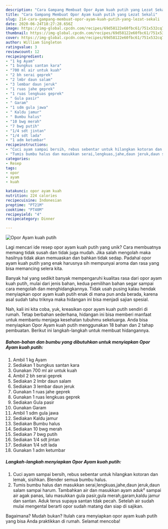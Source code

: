 ```yaml
---
description: "Cara Gampang Membuat Opor Ayam kuah putih yang Lezat Sekali"
title: "Cara Gampang Membuat Opor Ayam kuah putih yang Lezat Sekali"
slug: 214-cara-gampang-membuat-opor-ayam-kuah-putih-yang-lezat-sekali
date: 2020-06-24T18:27:28.656Z
image: https://img-global.cpcdn.com/recipes/69d58122e60fbc61/751x532cq70/opor-ayam-kuah-putih-foto-resep-utama.jpg
thumbnail: https://img-global.cpcdn.com/recipes/69d58122e60fbc61/751x532cq70/opor-ayam-kuah-putih-foto-resep-utama.jpg
cover: https://img-global.cpcdn.com/recipes/69d58122e60fbc61/751x532cq70/opor-ayam-kuah-putih-foto-resep-utama.jpg
author: William Singleton
ratingvalue: 3
reviewcount: 12
recipeingredient:
- "1 kg Ayam"
- "1 bungkus santan kara"
- "700 ml air untuk kuah"
- "2 bh serai geprek"
- "2 lmbr daun salam"
- "3 lembar daun jeruk"
- "1 ruas jahe geprek"
- "1 ruas lengkuas geprek"
- " Gula pasir"
- " Garam"
- "1 sdm gula jawa"
- " Kaldu jamur"
- " Bumbu halus"
- "10 bwg merah"
- "7 bwg putih"
- "1/4 sdt jintan"
- "1/4 sdt lada"
- "1 adm ketumbar"
recipeinstructions:
- "Cuci ayam sampai bersih, rebus sebentar untuk hilangkan kotoran dan lemak, sisihkan. Blender semua bumbu halus."
- "Tumis bumbu halus dan masukkan serai,lengkuas,jahe,daun jeruk,daun salam sampai harum. Tambahkan air dan masukkan ayam aduk² sampai air agak panas, lalu masukkan gula pasir,gula merah,garam,kaldu jamur dan santan. Aduk terus supaya santan tdak pecah. Setelah air sudah mulai mengental berarti opor sudah matang dan siap di sajikan."
categories:
- Resep
tags:
- opor
- ayam
- kuah

katakunci: opor ayam kuah 
nutrition: 224 calories
recipecuisine: Indonesian
preptime: "PT21M"
cooktime: "PT40M"
recipeyield: "4"
recipecategory: Dinner

---
```



![Opor Ayam kuah putih](https://img-global.cpcdn.com/recipes/69d58122e60fbc61/751x532cq70/opor-ayam-kuah-putih-foto-resep-utama.jpg)

Lagi mencari ide resep opor ayam kuah putih yang unik? Cara membuatnya memang tidak susah dan tidak juga mudah. Jika salah mengolah maka hasilnya tidak akan memuaskan dan bahkan tidak sedap. Padahal opor ayam kuah putih yang enak harusnya sih mempunyai aroma dan rasa yang bisa memancing selera kita.



Banyak hal yang sedikit banyak mempengaruhi kualitas rasa dari opor ayam kuah putih, mulai dari jenis bahan, kedua pemilihan bahan segar sampai cara mengolah dan menghidangkannya. Tidak usah pusing kalau hendak menyiapkan opor ayam kuah putih enak di mana pun anda berada, karena asal sudah tahu triknya maka hidangan ini bisa menjadi sajian spesial.


Nah, kali ini kita coba, yuk, kreasikan opor ayam kuah putih sendiri di rumah. Tetap berbahan sederhana, hidangan ini bisa memberi manfaat untuk membantu menjaga kesehatan tubuhmu sekeluarga. Anda bisa menyiapkan Opor Ayam kuah putih menggunakan 18 bahan dan 2 tahap pembuatan. Berikut ini langkah-langkah untuk membuat hidangannya.

<!--inarticleads1-->

##### Bahan-bahan dan bumbu yang dibutuhkan untuk menyiapkan Opor Ayam kuah putih:

1. Ambil 1 kg Ayam
1. Sediakan 1 bungkus santan kara
1. Gunakan 700 ml air untuk kuah
1. Ambil 2 bh serai geprek
1. Sediakan 2 lmbr daun salam
1. Sediakan 3 lembar daun jeruk
1. Gunakan 1 ruas jahe geprek
1. Gunakan 1 ruas lengkuas geprek
1. Sediakan  Gula pasir
1. Gunakan  Garam
1. Ambil 1 sdm gula jawa
1. Sediakan  Kaldu jamur
1. Sediakan  Bumbu halus
1. Sediakan 10 bwg merah
1. Sediakan 7 bwg putih
1. Sediakan 1/4 sdt jintan
1. Sediakan 1/4 sdt lada
1. Gunakan 1 adm ketumbar




<!--inarticleads2-->

##### Langkah-langkah menyiapkan Opor Ayam kuah putih:

1. Cuci ayam sampai bersih, rebus sebentar untuk hilangkan kotoran dan lemak, sisihkan. Blender semua bumbu halus.
1. Tumis bumbu halus dan masukkan serai,lengkuas,jahe,daun jeruk,daun salam sampai harum. Tambahkan air dan masukkan ayam aduk² sampai air agak panas, lalu masukkan gula pasir,gula merah,garam,kaldu jamur dan santan. Aduk terus supaya santan tdak pecah. Setelah air sudah mulai mengental berarti opor sudah matang dan siap di sajikan.




Bagaimana? Mudah bukan? Itulah cara menyiapkan opor ayam kuah putih yang bisa Anda praktikkan di rumah. Selamat mencoba!

